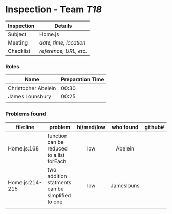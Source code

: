 # Inspection - Team *T18* 
 
| Inspection | Details |
| ----- | ----- |
| Subject | Home.js |
| Meeting | *date, time, location* |
| Checklist | *reference, URL, etc.* |

### Roles

| Name | Preparation Time |
| ---- | ---- |
| Christopher Abelein | 00:30 |
| James Lounsbury | 00:25 |
|  |  |

### Problems found

| file:line | problem | hi/med/low | who found | github#  |
| --- | --- | :---: | :---: | --- |
| Home.js:168 | function can be reduced to a list forEach | low | Abelein | |
| Home.js:214-215 | two addition statments can be simplified to one | low | Jameslouns | |
|  | | | | |
